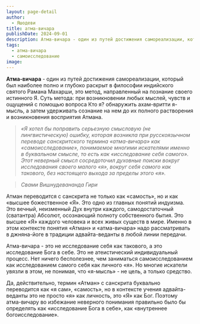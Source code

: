 ```yaml
---
layout: page-detail
author:
  - Яшодеви
title: атма-вичара
publishDate: 2024-09-01
description: Атма-вичара - один из путей достижения самореализации, который был наиболее полно и глубоко раскрыт в философии индийского святого Рамана Махарши, это метод, направленный на познание своего истинного Я.
tags:
  - атма-вичара
  - самоисследование
image:
---
```

**Атма-вичара** - один из путей достижения самореализации, который был наиболее полно и глубоко раскрыт в философии индийского святого Рамана Махарши, это метод, направленный на познание своего истинного Я. Суть метода: при возникновении любых мыслей, чувств и ощущений с помощью вопроса Кто я? обнаружить ахам-вритти я-мысль, а затем удерживать сознание на нем до их полного растворения и возникновения восприятия Атмана.

>*«Я хотел бы поправить серьезную смысловую (не лингвистическую) ошибку, которая возникла при русскоязычном переводе санскритского термина «атма-вичара» как «самоисследование», понимаемое многими искателями именно в буквальном смысле, то есть как «исследование себя самого». Этот неверный смысл сосредоточил духовные поиски вокруг исследования своего малого «я», вокруг себя самого как такового, без настоящего выхода за пределы этого «я».* 

>*Свами Вишнудевананда Гири*

Атман переводится с санскрита не только как «самость», но и как «высшее божественное «Я». Это одно из главных понятий индуизма. Это вечный, неизменный Дух внутри каждого, самодостаточный (сватантра) Абсолют, осознающий полноту собственного бытия. Это высшее «Я» каждого человека и всех живых существ в мире. Именно в этом контексте понятия «Атман» и «атма-вичара» надо рассматривать в джняна-йоге в традиции адвайта-веданты в любой линии передачи.

 Атма-вичара - это не исследование себя как такового, а это исследование Бога в себе. Это не атеистический индивидуальный процесс. Нет ничего бесполезнее, чем заниматься самоисследованием как исследованием самого себя как личного «я». Но многие искатели увязли в этом, не понимая, что «я-мысль» - не цель, а только средство.

Да, действительно, термин «Атман» с санскрита буквально переводится как «я сам», «самость», но в контексте учения адвайта-веданты это не просто «я» как личность, это «Я» как Бог. Поэтому атма-вичару во избежание неверного понимания правильно было бы определять как «исследование Бога в себе», как «внутреннее богоисследование». 


